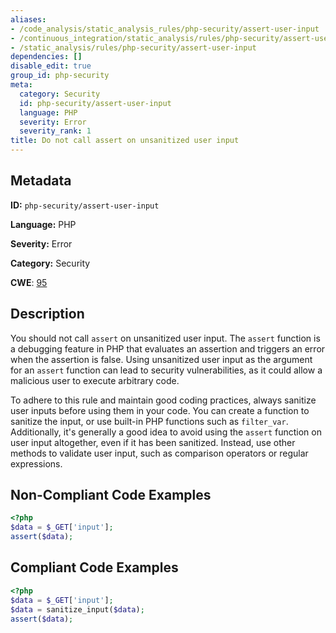 ```yaml
---
aliases:
- /code_analysis/static_analysis_rules/php-security/assert-user-input
- /continuous_integration/static_analysis/rules/php-security/assert-user-input
- /static_analysis/rules/php-security/assert-user-input
dependencies: []
disable_edit: true
group_id: php-security
meta:
  category: Security
  id: php-security/assert-user-input
  language: PHP
  severity: Error
  severity_rank: 1
title: Do not call assert on unsanitized user input
---
```

<!--  SOURCED FROM https://github.com/DataDog/datadog-static-analyzer-rule-docs -->


## Metadata
**ID:** `php-security/assert-user-input`

**Language:** PHP

**Severity:** Error

**Category:** Security

**CWE**: [95](https://cwe.mitre.org/data/definitions/95.html)

## Description
You should not call `assert` on unsanitized user input. The `assert` function is a debugging feature in PHP that evaluates an assertion and triggers an error when the assertion is false. Using unsanitized user input as the argument for an `assert` function can lead to security vulnerabilities, as it could allow a malicious user to execute arbitrary code.

To adhere to this rule and maintain good coding practices, always sanitize user inputs before using them in your code. You can create a function to sanitize the input, or use built-in PHP functions such as `filter_var`. Additionally, it's generally a good idea to avoid using the `assert` function on user input altogether, even if it has been sanitized. Instead, use other methods to validate user input, such as comparison operators or regular expressions.

## Non-Compliant Code Examples
```php
<?php
$data = $_GET['input'];
assert($data);
```

## Compliant Code Examples
```php
<?php
$data = $_GET['input'];
$data = sanitize_input($data);
assert($data);
```
